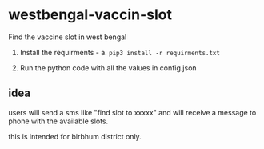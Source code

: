 # westbengal-vaccin-slot
Find the vaccine slot in west bengal

1. Install the requirments - 
a.  `pip3 install -r requirments.txt` 

2. Run the python code with all the values in config.json 

## idea
users will send a sms like "find slot to xxxxx" and will receive a message to phone with the available slots.

this is intended for birbhum district only.